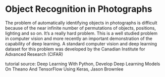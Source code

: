 <h1>Object Recognition in Photographs</h1>
<p>The problem of automatically identifying objects in photographs is difficult because of the near
infinite number of permutations of objects, positions, lighting and so on. It’s a really hard
problem. This is a well studied problem in computer vision and more recently an important
demonstration of the capability of deep learning. A standard computer vision and deep learning
dataset for this problem was developed by the Canadian Institute for Advanced Research
(CIFAR)</p>

<p>tutorial source: Deep Learning With Python, Develop Deep Learning Models On Theano And TensorFlow Using
Keras, Jason Brownlee</p>
